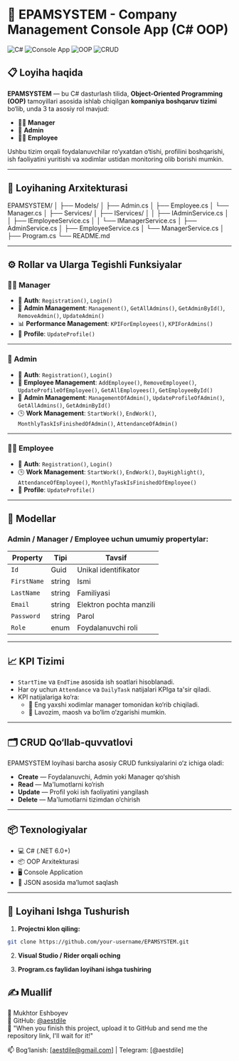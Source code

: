 # 🏢 EPAMSYSTEM - Company Management Console App (C# OOP)

![C#](https://img.shields.io/badge/C%23-.NET-blue) ![Console App](https://img.shields.io/badge/Platform-Console-orange) ![OOP](https://img.shields.io/badge/Architecture-OOP-green) ![CRUD](https://img.shields.io/badge/Operations-CRUD-yellow)

## 📋 Loyiha haqida

**EPAMSYSTEM** — bu C# dasturlash tilida, **Object-Oriented Programming (OOP)** tamoyillari asosida ishlab chiqilgan **kompaniya boshqaruv tizimi** bo‘lib, unda 3 ta asosiy rol mavjud:

- 👨‍💼 **Manager**
- 👤 **Admin**
- 👨‍💻 **Employee**

Ushbu tizim orqali foydalanuvchilar ro‘yxatdan o‘tishi, profilini boshqarishi, ish faoliyatini yuritishi va xodimlar ustidan monitoring olib borishi mumkin.

---

## 🧱 Loyihaning Arxitekturasi

EPAMSYSTEM/
│
├── Models/
│ ├── Admin.cs
│ ├── Employee.cs
│ └── Manager.cs
│
├── Services/
│ ├── IServices/
│ │ ├── IAdminService.cs
│ │ ├── IEmployeeService.cs
│ │ └── IManagerService.cs
│ ├── AdminService.cs
│ ├── EmployeeService.cs
│ └── ManagerService.cs
│
├── Program.cs
└── README.md


---

## ⚙️ Rollar va Ularga Tegishli Funksiyalar

### 👨‍💼 Manager

- 🔐 **Auth**: `Registration()`, `Login()`
- 👮 **Admin Management**: `Management()`, `GetAllAdmins()`, `GetAdminById()`, `RemoveAdmin()`, `UpdateAdmin()`
- 📊 **Performance Management**: `KPIForEmployees()`, `KPIForAdmins()`
- 👤 **Profile**: `UpdateProfile()`

---

### 👤 Admin

- 🔐 **Auth**: `Registration()`, `Login()`
- 👥 **Employee Management**: `AddEmployee()`, `RemoveEmployee()`, `UpdateProfileOfEmployee()`, `GetAllEmployees()`, `GetEmployeeById()`
- 👮 **Admin Management**: `ManagementOfAdmin()`, `UpdateProfileOfAdmin()`, `GetAllAdmins()`, `GetAdminById()`
- 🕒 **Work Management**: `StartWork()`, `EndWork()`, `MonthlyTaskIsFinishedOfAdmin()`, `AttendanceOfAdmin()`

---

### 👨‍💻 Employee

- 🔐 **Auth**: `Registration()`, `Login()`
- 🕒 **Work Management**: `StartWork()`, `EndWork()`, `DayHighlight()`, `AttendanceOfEmployee()`, `MonthlyTaskIsFinishedOfEmployee()`
- 👤 **Profile**: `UpdateProfile()`

---

## 🧩 Modellar

### Admin / Manager / Employee uchun umumiy propertylar:

| Property      | Tipi  | Tavsif                  |
|---------------|-------|--------------------------|
| `Id`          | Guid  | Unikal identifikator     |
| `FirstName`   | string| Ismi                     |
| `LastName`    | string| Familiyasi               |
| `Email`       | string| Elektron pochta manzili |
| `Password`    | string| Parol                    |
| `Role`        | enum  | Foydalanuvchi roli       |

---

## 📈 KPI Tizimi

- `StartTime` va `EndTime` asosida ish soatlari hisoblanadi.
- Har oy uchun `Attendance` va `DailyTask` natijalari KPIga ta'sir qiladi.
- KPI natijalariga ko‘ra:
  - 👑 Eng yaxshi xodimlar manager tomonidan ko‘rib chiqiladi.
  - 🔁 Lavozim, maosh va bo‘lim o‘zgarishi mumkin.

---

## 🗂 CRUD Qo‘llab-quvvatlovi

EPAMSYSTEM loyihasi barcha asosiy CRUD funksiyalarini o‘z ichiga oladi:

- **Create** — Foydalanuvchi, Admin yoki Manager qo‘shish
- **Read** — Ma'lumotlarni ko‘rish
- **Update** — Profil yoki ish faoliyatini yangilash
- **Delete** — Ma'lumotlarni tizimdan o‘chirish

---

## 📦 Texnologiyalar

- 💻 C# (.NET 6.0+)
- 📦 OOP Arxitekturasi
- 🖥 Console Application
- 📁 JSON asosida ma’lumot saqlash

---

## 🚀 Loyihani Ishga Tushurish

1. **Projectni klon qiling:**

```bash
git clone https://github.com/your-username/EPAMSYSTEM.git
```

2. **Visual Studio / Rider orqali oching**

3. **Program.cs faylidan loyihani ishga tushiring**

## ✍️ Muallif
👤 Mukhtor Eshboyev\
🔗 GitHub: [@aestdile](https://github.com/aestdile)\
📌 "When you finish this project, upload it to GitHub and send me the repository link, I'll wait for it!"

📫 Bog‘lanish: [aestdile@gmail.com] | Telegram: [@aestdile]

